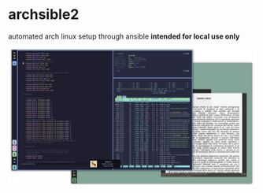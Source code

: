 # archsible2
automated arch linux setup through ansible
**intended for local use only**

![screenshot](repo.png)

